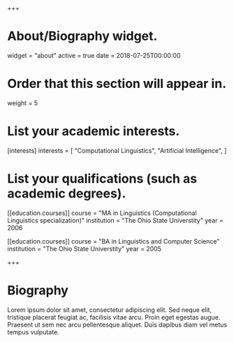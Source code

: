+++
# About/Biography widget.
widget = "about"
active = true
date = 2018-07-25T00:00:00

# Order that this section will appear in.
weight = 5

# List your academic interests.
[interests]
  interests = [
    "Computational Linguistics",
    "Artificial Intelligence",
  ]

# List your qualifications (such as academic degrees).
[[education.courses]]
  course = "MA in Linguistics (Computational Linguistics specialization)"
  institution = "The Ohio State Universtity"
  year = 2006

[[education.courses]]
  course = "BA in Linguistics and Computer Science"
  institution = "The Ohio State Universtity"
  year = 2005
 
+++

# Biography

Lorem ipsum dolor sit amet, consectetur adipiscing elit. Sed neque elit, tristique placerat feugiat ac, facilisis vitae arcu. Proin eget egestas augue. Praesent ut sem nec arcu pellentesque aliquet. Duis dapibus diam vel metus tempus vulputate. 
